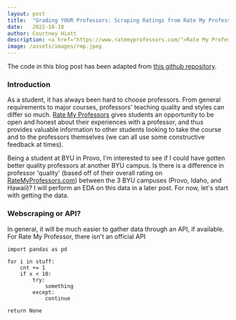 ```yaml
---
layout: post
title:  "Grading YOUR Professors: Scraping Ratings from Rate My Professors"
date:   2022-10-18
author: Courtney Hiatt
description: <a href="https://www.ratemyprofessors.com/">Rate My Professors</a> has been around since 1999, helping students choose their professors and courses for decades. Want to take a look at the data for your school's professors? Here's a guide on how to use Python to scrape info on your school.
image: /assets/images/rmp.jpeg
---
```

<script src="https://polyfill.io/v3/polyfill.min.js?features=es6"></script> 
<script id="MathJax-script" async src="https://cdn.jsdelivr.net/npm/mathjax@3/es5/tex-mml-chtml.js"></script>

The code in this blog post has been adapted from <a href="https://github.com/tisuela/ratemyprof-api">this github repository</a>. 

### Introduction
As a student, it has always been hard to choose professors. From general requirements to major courses, professors' teaching quality and styles can differ so much. <a href="https://www.ratemyprofessors.com/">Rate My Professors</a> gives students an opportunity to be open and honest about their experiences with a professor, and thus provides valuable information to other students looking to take the course and to the professors themselves (we can all use some constructive feedback at times). 

Being a student at BYU in Provo, I'm interested to see if I could have gotten better quality professors at another BYU campus. Is there is a difference in professor 'quality' (based off of their overall rating on <a href="https://www.ratemyprofessors.com/">RateMyProfessors.com</a>) between the 3 BYU campuses (Provo, Idaho, and Hawaii)? I will perform an EDA on this data in a later post. For now, let's start with getting the data. 

### Webscraping or API?

In general, it will be much easier to gather data through an API, if available. For Rate My Professor, there isn't an official API

```
import pandas as pd

for i in stuff:
    cnt += 1
    if x < 10:
        try:
            something
        except:
            continue
    
return None
```
